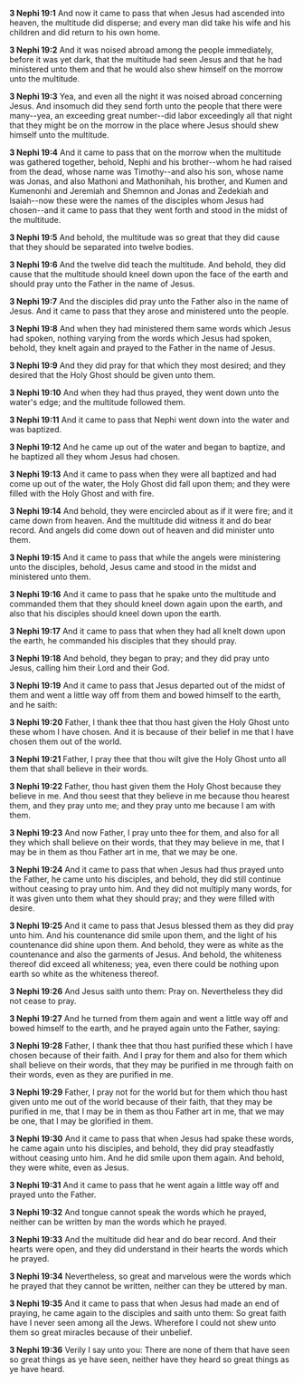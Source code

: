 **3 Nephi 19:1** And now it came to pass that when Jesus had ascended into heaven, the multitude did disperse; and every man did take his wife and his children and did return to his own home.

**3 Nephi 19:2** And it was noised abroad among the people immediately, before it was yet dark, that the multitude had seen Jesus and that he had ministered unto them and that he would also shew himself on the morrow unto the multitude.

**3 Nephi 19:3** Yea, and even all the night it was noised abroad concerning Jesus. And insomuch did they send forth unto the people that there were many--yea, an exceeding great number--did labor exceedingly all that night that they might be on the morrow in the place where Jesus should shew himself unto the multitude.

**3 Nephi 19:4** And it came to pass that on the morrow when the multitude was gathered together, behold, Nephi and his brother--whom he had raised from the dead, whose name was Timothy--and also his son, whose name was Jonas, and also Mathoni and Mathonihah, his brother, and Kumen and Kumenonhi and Jeremiah and Shemnon and Jonas and Zedekiah and Isaiah--now these were the names of the disciples whom Jesus had chosen--and it came to pass that they went forth and stood in the midst of the multitude.

**3 Nephi 19:5** And behold, the multitude was so great that they did cause that they should be separated into twelve bodies.

**3 Nephi 19:6** And the twelve did teach the multitude. And behold, they did cause that the multitude should kneel down upon the face of the earth and should pray unto the Father in the name of Jesus.

**3 Nephi 19:7** And the disciples did pray unto the Father also in the name of Jesus. And it came to pass that they arose and ministered unto the people.

**3 Nephi 19:8** And when they had ministered them same words which Jesus had spoken, nothing varying from the words which Jesus had spoken, behold, they knelt again and prayed to the Father in the name of Jesus.

**3 Nephi 19:9** And they did pray for that which they most desired; and they desired that the Holy Ghost should be given unto them.

**3 Nephi 19:10** And when they had thus prayed, they went down unto the water's edge; and the multitude followed them.

**3 Nephi 19:11** And it came to pass that Nephi went down into the water and was baptized.

**3 Nephi 19:12** And he came up out of the water and began to baptize, and he baptized all they whom Jesus had chosen.

**3 Nephi 19:13** And it came to pass when they were all baptized and had come up out of the water, the Holy Ghost did fall upon them; and they were filled with the Holy Ghost and with fire.

**3 Nephi 19:14** And behold, they were encircled about as if it were fire; and it came down from heaven. And the multitude did witness it and do bear record. And angels did come down out of heaven and did minister unto them.

**3 Nephi 19:15** And it came to pass that while the angels were ministering unto the disciples, behold, Jesus came and stood in the midst and ministered unto them.

**3 Nephi 19:16** And it came to pass that he spake unto the multitude and commanded them that they should kneel down again upon the earth, and also that his disciples should kneel down upon the earth.

**3 Nephi 19:17** And it came to pass that when they had all knelt down upon the earth, he commanded his disciples that they should pray.

**3 Nephi 19:18** And behold, they began to pray; and they did pray unto Jesus, calling him their Lord and their God.

**3 Nephi 19:19** And it came to pass that Jesus departed out of the midst of them and went a little way off from them and bowed himself to the earth, and he saith:

**3 Nephi 19:20** Father, I thank thee that thou hast given the Holy Ghost unto these whom I have chosen. And it is because of their belief in me that I have chosen them out of the world.

**3 Nephi 19:21** Father, I pray thee that thou wilt give the Holy Ghost unto all them that shall believe in their words.

**3 Nephi 19:22** Father, thou hast given them the Holy Ghost because they believe in me. And thou seest that they believe in me because thou hearest them, and they pray unto me; and they pray unto me because I am with them.

**3 Nephi 19:23** And now Father, I pray unto thee for them, and also for all they which shall believe on their words, that they may believe in me, that I may be in them as thou Father art in me, that we may be one.

**3 Nephi 19:24** And it came to pass that when Jesus had thus prayed unto the Father, he came unto his disciples, and behold, they did still continue without ceasing to pray unto him. And they did not multiply many words, for it was given unto them what they should pray; and they were filled with desire.

**3 Nephi 19:25** And it came to pass that Jesus blessed them as they did pray unto him. And his countenance did smile upon them, and the light of his countenance did shine upon them. And behold, they were as white as the countenance and also the garments of Jesus. And behold, the whiteness thereof did exceed all whiteness; yea, even there could be nothing upon earth so white as the whiteness thereof.

**3 Nephi 19:26** And Jesus saith unto them: Pray on. Nevertheless they did not cease to pray.

**3 Nephi 19:27** And he turned from them again and went a little way off and bowed himself to the earth, and he prayed again unto the Father, saying:

**3 Nephi 19:28** Father, I thank thee that thou hast purified these which I have chosen because of their faith. And I pray for them and also for them which shall believe on their words, that they may be purified in me through faith on their words, even as they are purified in me.

**3 Nephi 19:29** Father, I pray not for the world but for them which thou hast given unto me out of the world because of their faith, that they may be purified in me, that I may be in them as thou Father art in me, that we may be one, that I may be glorified in them.

**3 Nephi 19:30** And it came to pass that when Jesus had spake these words, he came again unto his disciples, and behold, they did pray steadfastly without ceasing unto him. And he did smile upon them again. And behold, they were white, even as Jesus.

**3 Nephi 19:31** And it came to pass that he went again a little way off and prayed unto the Father.

**3 Nephi 19:32** And tongue cannot speak the words which he prayed, neither can be written by man the words which he prayed.

**3 Nephi 19:33** And the multitude did hear and do bear record. And their hearts were open, and they did understand in their hearts the words which he prayed.

**3 Nephi 19:34** Nevertheless, so great and marvelous were the words which he prayed that they cannot be written, neither can they be uttered by man.

**3 Nephi 19:35** And it came to pass that when Jesus had made an end of praying, he came again to the disciples and saith unto them: So great faith have I never seen among all the Jews. Wherefore I could not shew unto them so great miracles because of their unbelief.

**3 Nephi 19:36** Verily I say unto you: There are none of them that have seen so great things as ye have seen, neither have they heard so great things as ye have heard.

